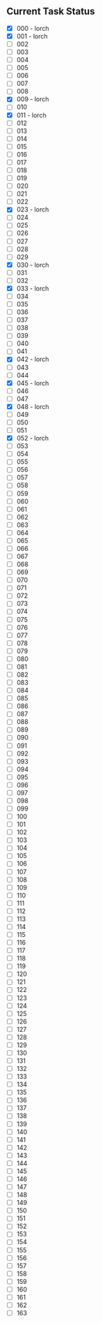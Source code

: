 ## Current Task Status

- [x] 000 - lorch
- [x] 001 - lorch
- [ ] 002
- [ ] 003
- [ ] 004
- [ ] 005
- [ ] 006
- [ ] 007
- [ ] 008
- [x] 009 - lorch
- [ ] 010
- [x] 011 - lorch
- [ ] 012
- [ ] 013
- [ ] 014
- [ ] 015
- [ ] 016
- [ ] 017
- [ ] 018
- [ ] 019
- [ ] 020
- [ ] 021
- [ ] 022
- [x] 023 - lorch
- [ ] 024
- [ ] 025
- [ ] 026
- [ ] 027
- [ ] 028
- [ ] 029
- [x] 030 - lorch
- [ ] 031
- [ ] 032
- [x] 033 - lorch
- [ ] 034
- [ ] 035
- [ ] 036
- [ ] 037
- [ ] 038
- [ ] 039
- [ ] 040
- [ ] 041
- [x] 042 - lorch
- [ ] 043
- [ ] 044
- [x] 045 - lorch
- [ ] 046
- [ ] 047
- [x] 048 - lorch
- [ ] 049
- [ ] 050
- [ ] 051
- [x] 052 - lorch
- [ ] 053
- [ ] 054
- [ ] 055
- [ ] 056
- [ ] 057
- [ ] 058
- [ ] 059
- [ ] 060
- [ ] 061
- [ ] 062
- [ ] 063
- [ ] 064
- [ ] 065
- [ ] 066
- [ ] 067
- [ ] 068
- [ ] 069
- [ ] 070
- [ ] 071
- [ ] 072
- [ ] 073
- [ ] 074
- [ ] 075
- [ ] 076
- [ ] 077
- [ ] 078
- [ ] 079
- [ ] 080
- [ ] 081
- [ ] 082
- [ ] 083
- [ ] 084
- [ ] 085
- [ ] 086
- [ ] 087
- [ ] 088
- [ ] 089
- [ ] 090
- [ ] 091
- [ ] 092
- [ ] 093
- [ ] 094
- [ ] 095
- [ ] 096
- [ ] 097
- [ ] 098
- [ ] 099
- [ ] 100
- [ ] 101
- [ ] 102
- [ ] 103
- [ ] 104
- [ ] 105
- [ ] 106
- [ ] 107
- [ ] 108
- [ ] 109
- [ ] 110
- [ ] 111
- [ ] 112
- [ ] 113
- [ ] 114
- [ ] 115
- [ ] 116
- [ ] 117
- [ ] 118
- [ ] 119
- [ ] 120
- [ ] 121
- [ ] 122
- [ ] 123
- [ ] 124
- [ ] 125
- [ ] 126
- [ ] 127
- [ ] 128
- [ ] 129
- [ ] 130
- [ ] 131
- [ ] 132
- [ ] 133
- [ ] 134
- [ ] 135
- [ ] 136
- [ ] 137
- [ ] 138
- [ ] 139
- [ ] 140
- [ ] 141
- [ ] 142
- [ ] 143
- [ ] 144
- [ ] 145
- [ ] 146
- [ ] 147
- [ ] 148
- [ ] 149
- [ ] 150
- [ ] 151
- [ ] 152
- [ ] 153
- [ ] 154
- [ ] 155
- [ ] 156
- [ ] 157
- [ ] 158
- [ ] 159
- [ ] 160
- [ ] 161
- [ ] 162
- [ ] 163
